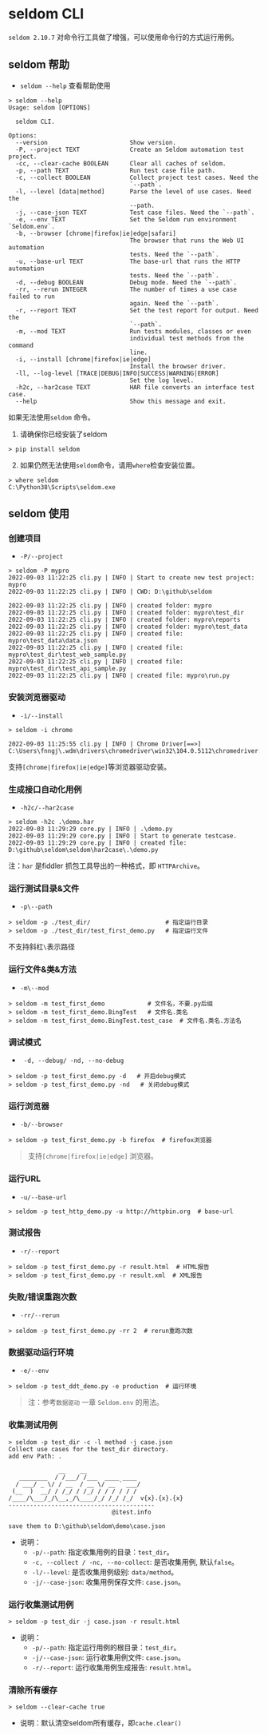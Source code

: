 # seldom CLI

`seldom 2.10.7` 对命令行工具做了增强，可以使用命令行的方式运行用例。

## seldom 帮助

* `seldom --help` 查看帮助使用

```shell
> seldom --help
Usage: seldom [OPTIONS]

  seldom CLI.

Options:
  --version                       Show version.
  -P, --project TEXT              Create an Seldom automation test project.
  -cc, --clear-cache BOOLEAN      Clear all caches of seldom.
  -p, --path TEXT                 Run test case file path.
  -c, --collect BOOLEAN           Collect project test cases. Need the
                                  `--path`.
  -l, --level [data|method]       Parse the level of use cases. Need the
                                  --path.
  -j, --case-json TEXT            Test case files. Need the `--path`.
  -e, --env TEXT                  Set the Seldom run environment `Seldom.env`.
  -b, --browser [chrome|firefox|ie|edge|safari]
                                  The browser that runs the Web UI automation
                                  tests. Need the `--path`.
  -u, --base-url TEXT             The base-url that runs the HTTP automation
                                  tests. Need the `--path`.
  -d, --debug BOOLEAN             Debug mode. Need the `--path`.
  -rr, --rerun INTEGER            The number of times a use case failed to run
                                  again. Need the `--path`.
  -r, --report TEXT               Set the test report for output. Need the
                                  `--path`.
  -m, --mod TEXT                  Run tests modules, classes or even
                                  individual test methods from the command
                                  line.
  -i, --install [chrome|firefox|ie|edge]
                                  Install the browser driver.
  -ll, --log-level [TRACE|DEBUG|INFO|SUCCESS|WARNING|ERROR]
                                  Set the log level.
  -h2c, --har2case TEXT           HAR file converts an interface test case.
  --help                          Show this message and exit.
```

如果无法使用`seldom` 命令。

1. 请确保你已经安装了seldom

```shell
> pip install seldom
```

2. 如果仍然无法使用`seldom`命令，请用`where`检查安装位置。

```shell
> where seldom
C:\Python38\Scripts\seldom.exe
```

## seldom 使用

### 创建项目

-  `-P/--project`

```shell
> seldom -P mypro
2022-09-03 11:22:25 cli.py | INFO | Start to create new test project: mypro
2022-09-03 11:22:25 cli.py | INFO | CWD: D:\github\seldom

2022-09-03 11:22:25 cli.py | INFO | created folder: mypro
2022-09-03 11:22:25 cli.py | INFO | created folder: mypro\test_dir
2022-09-03 11:22:25 cli.py | INFO | created folder: mypro\reports
2022-09-03 11:22:25 cli.py | INFO | created folder: mypro\test_data
2022-09-03 11:22:25 cli.py | INFO | created file: mypro\test_data\data.json
2022-09-03 11:22:25 cli.py | INFO | created file: mypro\test_dir\test_web_sample.py
2022-09-03 11:22:25 cli.py | INFO | created file: mypro\test_dir\test_api_sample.py
2022-09-03 11:22:25 cli.py | INFO | created file: mypro\run.py
```

### 安装浏览器驱动

* `-i/--install`

```shell
> seldom -i chrome

2022-09-03 11:25:55 cli.py | INFO | Chrome Driver[==>] C:\Users\fnngj\.wdm\drivers\chromedriver\win32\104.0.5112\chromedriver.exe
```

支持`[chrome|firefox|ie|edge]`等浏览器驱动安装。

### 生成接口自动化用例

* `-h2c/--har2case`

```shell
> seldom -h2c .\demo.har
2022-09-03 11:29:29 core.py | INFO | .\demo.py
2022-09-03 11:29:29 core.py | INFO | Start to generate testcase.
2022-09-03 11:29:29 core.py | INFO | created file: D:\github\seldom\seldom\har2case\.\demo.py
```

注：`har` 是fiddler 抓包工具导出的一种格式，即 `HTTPArchive`。

### 运行测试目录&文件

* `-p\--path`

```shell
> seldom -p ./test_dir/                     # 指定运行目录
> seldom -p ./test_dir/test_first_demo.py   # 指定运行文件
```

不支持斜杠`\`表示路径

### 运行文件&类&方法

* `-m\--mod` 

```shell
> seldom -m test_first_demo            # 文件名，不要.py后缀
> seldom -m test_first_demo.BingTest   # 文件名.类名
> seldom -m test_first_demo.BingTest.test_case  # 文件名.类名.方法名
```

### 调试模式

* ` -d, --debug/ -nd, --no-debug`

```shell
> seldom -p test_first_demo.py -d   # 开启debug模式
> seldom -p test_first_demo.py -nd   # 关闭debug模式
```

### 运行浏览器

* `-b/--browser`

```shell
> seldom -p test_first_demo.py -b firefox  # firefox浏览器
```

> 支持`[chrome|firefox|ie|edge]` 浏览器。

### 运行URL

* `-u/--base-url`

```shell
> seldom -p test_http_demo.py -u http://httpbin.org  # base-url
```

### 测试报告

* `-r/--report`

```shell
> seldom -p test_first_demo.py -r result.html  # HTML报告
> seldom -p test_first_demo.py -r result.xml  # XML报告
```


### 失败/错误重跑次数

* `-rr/--rerun`

```shell
> seldom -p test_first_demo.py -rr 2  # rerun重跑次数
```

### 数据驱动运行环境

* `-e/--env`

```shell
> seldom -p test_ddt_demo.py -e production  # 运行环境
```

> 注：参考`数据驱动` 一章 `Seldom.env` 的用法。

### 收集测试用例

```shell
> seldom -p test_dir -c -l method -j case.json
Collect use cases for the test_dir directory.
add env Path: .

              __    __
   ________  / /___/ /___  ____ ____
  / ___/ _ \/ / __  / __ \/ __ ` ___/
 (__  )  __/ / /_/ / /_/ / / / / / /
/____/\___/_/\__,_/\____/_/ /_/ /_/  v{x}.{x}.{x}
-----------------------------------------
                             @itest.info

save them to D:\github\seldom\demo\case.json
```

* 说明：
  - `-p/--path`: 指定收集用例的目录：`test_dir`。
  - `-c, --collect / -nc, --no-collect`: 是否收集用例, 默认`false`。
  - `-l/--level`: 是否收集用例级别: `data/method`。
  - `-j/--case-json`: 收集用例保存文件: `case.json`。

### 运行收集测试用例

```shell
> seldom -p test_dir -j case.json -r result.html
```

* 说明：
  - `-p/--path`: 指定运行用例的根目录：`test_dir`。
  - `-j/--case-json`: 运行收集用例文件: `case.json`。
  - `-r/--report`: 运行收集用例生成报告: `result.html`。


### 清除所有缓存

```shell
> seldom --clear-cache true
```

* 说明：默认清空seldom所有缓存，即`cache.clear()`
